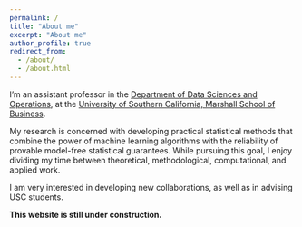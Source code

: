 ```yaml
---
permalink: /
title: "About me"
excerpt: "About me"
author_profile: true
redirect_from: 
  - /about/
  - /about.html
---
```


I’m an assistant professor in the [Department of Data Sciences and Operations](https://www.marshall.usc.edu/departments/data-sciences-and-operations), at the [University of Southern California, Marshall School of Business](https://www.marshall.usc.edu/).

My research is concerned with developing practical statistical methods that combine the power of machine learning algorithms with the reliability of provable model-free statistical guarantees.
While pursuing this goal, I enjoy dividing my time between theoretical, methodological, computational, and applied work. 

I am very interested in developing new collaborations, as well as in advising USC students.

**This website is still under construction.**